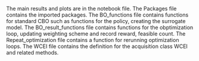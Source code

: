 The main results and plots are in the notebook file.
The Packages file contains the imported packages.
The BO_functions file contains functions for standard CBO such as functions for the policy, creating the surrogate model.
The BO_result_functions file contains functions for the obptimization loop, updating weighting scheme and record reward, feasible count.
The Repeat_optimization file contains a function for rerunning optimization loops.
The WCEI file contains the definition for the acquisition class WCEI and related methods.
